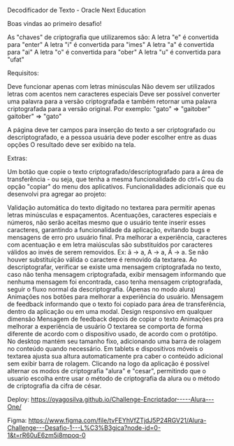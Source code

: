 Decodificador de Texto - Oracle Next Education


Boas vindas ao primeiro desafio!

As "chaves" de criptografia que utilizaremos são:
A letra "e" é convertida para "enter"
A letra "i" é convertida para "imes"
A letra "a" é convertida para "ai"
A letra "o" é convertida para "ober"
A letra "u" é convertida para "ufat"

Requisitos:

Deve funcionar apenas com letras minúsculas
Não devem ser utilizados letras com acentos nem caracteres especiais
Deve ser possível converter uma palavra para a versão criptografada e também retornar uma palavra criptografada para a versão original.
Por exemplo:
"gato" => "gaitober"
gaitober" => "gato"

A página deve ter campos para inserção do texto a ser criptografado ou descriptografado, e a pessoa usuária deve poder escolher entre as duas opções O resultado deve ser exibido na tela.

Extras:

Um botão que copie o texto criptografado/descriptografado para a área de transferência - ou seja, que tenha a mesma funcionalidade do ctrl+C ou da opção "copiar" do menu dos aplicativos.
Funcionalidades adicionais que eu desenvolvi pra agregar ao projeto:

Validação automática do texto digitado no textarea para permitir apenas letras minúsculas e espaçamentos. Acentuações, caracteres especiais e números, não serão aceitas mesmo que o usuário tente inserir esses caracteres, garantindo a funcionalidade da aplicação, evitando bugs e mensagens de erro pro usuário final. Pra melhorar a experiência, caracteres com acentuação e em letra maiúsculas são substituídos por caracteres válidos ao invés de serem removidos. Ex: ã -> a, A -> a, Á -> a. Se não houver substituição válida o caractere é removido da textarea.
Ao descriptografar, verificar se existe uma mensagem criptografada no texto, caso não tenha mensagem criptografada, exibir mensagem informando que nenhuma mensagem foi encontrada, caso tenha mensagem criptografada, seguir o fluxo normal da descriptografia. (Apenas no modo alura)
Animações nos botões para melhorar a experiência do usuário.
Mensagem de feedback informando que o texto foi copiado para área de transferência, dentro da aplicação ou em uma modal.
Design responsivo em qualquer dimensão
Mensagem de feedback depois de copiar o texto
Animações pra melhorar a experiência de usuário
O textarea se comporta de forma diferente de acordo com o dispositivo usado, de acordo com o protótipo. No desktop mantém seu tamanho fixo, adicionando uma barra de rolagem no conteúdo quando necessário. Em tablets e dispositivos móveis o textarea ajusta sua altura automaticamente pra caber o conteúdo adicional sem exibir barra de rolagem.
Clicando na logo da aplicação é possível alternar os modos de criptografia "alura" e "cesar", permitindo que o usuario escolha entre usar o método de criptografia da alura ou o método de criptografia da cifra de césar.

Deploy: https://oyagosilva.github.io/Challenge-Encriptador-----Alura---One/

Figma: https://www.figma.com/file/tvFEYhVfZTjdJ5P24RGV21/Alura-Challenge---Desafio-1---L%C3%B3gica?node-id=0-1&t=rR60uE6zm5i8mpoq-0
